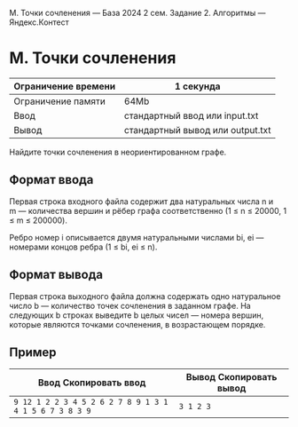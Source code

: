  M. Точки сочленения — База 2024 2 сем. Задание 2\. Алгоритмы — Яндекс.Контест



M. Точки сочленения
===================




| Ограничение времени | 1 секунда |
| --- | --- |
| Ограничение памяти | 64Mb |
| Ввод | стандартный ввод или input.txt |
| Вывод | стандартный вывод или output.txt |





Найдите точки сочленения в неориентированном графе.


Формат ввода
------------



Первая строка входного файла содержит два натуральных числа n и m — количества вершин и рёбер графа соответственно (1 ≤ n ≤ 20000, 1 ≤ m ≤ 200000\).
 

Ребро номер i описывается двумя натуральными числами bi, ei — номерами концов ребра (1 ≤ bi, ei ≤ n).
 



Формат вывода
-------------



Первая строка выходного файла должна содержать одно натуральное число b — количество точек сочленения в заданном графе. На следующих b строках выведите b целых чисел — номера вершин, которые являются точками сочленения, в возрастающем порядке.
 


Пример
------




| Ввод Скопировать ввод | Вывод Скопировать вывод |
| --- | --- |
| ``` 9 12 1 2 2 3 4 5 2 6 2 7 8 9 1 3 1 4 1 5 6 7 3 8 3 9  ``` | ``` 3 1 2 3  ``` |


